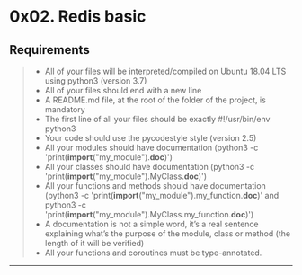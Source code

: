 # **0x02. Redis basic**
## **Requirements**
> * All of your files will be interpreted/compiled on Ubuntu 18.04 LTS using python3 (version 3.7)
> * All of your files should end with a new line
> * A README.md file, at the root of the folder of the project, is mandatory
> * The first line of all your files should be exactly #!/usr/bin/env python3
> * Your code should use the pycodestyle style (version 2.5)
> * All your modules should have documentation (python3 -c 'print(__import__("my_module").__doc__)')
> * All your classes should have documentation (python3 -c 'print(__import__("my_module").MyClass.__doc__)')
> * All your functions and methods should have documentation (python3 -c 'print(__import__("my_module").my_function.__doc__)' and python3 -c 'print(__import__("my_module").MyClass.my_function.__doc__)')
> * A documentation is not a simple word, it’s a real sentence explaining what’s the purpose of the module, class or method (the length of it will be verified)
> * All your functions and coroutines must be type-annotated.
<hr>
